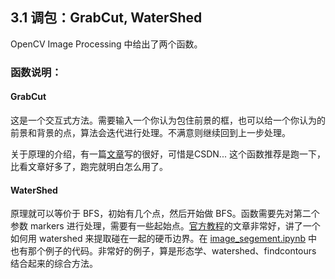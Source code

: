 ## 3.1 调包：GrabCut, WaterShed

OpenCV Image Processing 中给出了两个函数。

### 函数说明：

#### GrabCut

这是一个交互式方法。需要输入一个你认为包住前景的框，也可以给一个你认为的前景和背景的点，算法会迭代进行处理。不满意则继续回到上一步处理。

关于原理的介绍，有一篇[文章](https://blog.csdn.net/zouxy09/article/details/8534954)写的很好，可惜是CSDN... 这个函数推荐是跑一下，比看文章好多了，跑完就明白怎么用了。

#### WaterShed

原理就可以等价于 BFS，初始有几个点，然后开始做 BFS。函数需要先对第二个参数 markers 进行处理，需要有一些起始点。[官方教程](https://docs.opencv.org/4.x/d3/db4/tutorial_py_watershed.html)的文章非常好，讲了一个如何用 watershed 来提取碰在一起的硬币边界。在 [image_segement.ipynb](../code/image_segemnt.ipynb) 中也有那个例子的代码。非常好的例子，算是形态学、watershed、findcontours 结合起来的综合方法。
